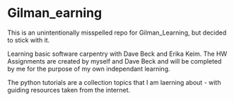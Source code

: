 # Gilman_earning

This is an unintentionally misspelled repo for Gilman_Learning, but 
decided to stick with it. 

Learning basic software carpentry with Dave Beck and Erika Keim. The HW
Assignments are created by myself and Dave Beck and will be completed 
by me for the purpose of my own independant learning. 

The python tutorials are a collection topics that I am laerning about - 
with guiding resources taken from the internet. 
